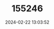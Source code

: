 ---
title: "155246"
category: "Synaphobranchus kaupii"
draft: false
date: 2024-02-22 13:03:52
languages:
  English: ["Gray's Cutthroat", "Longnosed Eel", "Long-nose Eel", "Northern Cutthroat Eel", "Slatjaw Cutthroat Eel", "Kaup's Arrowtooth Eel"]
  French: ["Anguille Egorgée Bécue", "Anguille Egorgée de Gray"]
---